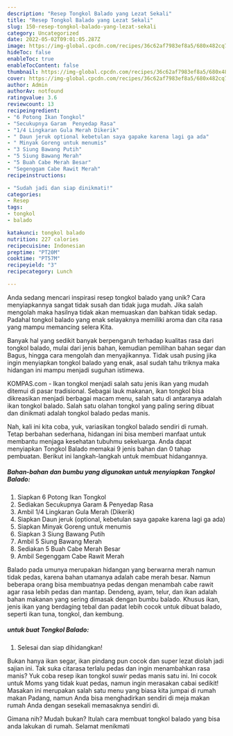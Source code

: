 ```yaml
---
description: "Resep Tongkol Balado yang Lezat Sekali"
title: "Resep Tongkol Balado yang Lezat Sekali"
slug: 150-resep-tongkol-balado-yang-lezat-sekali
category: Uncategorized
date: 2022-05-02T09:01:05.287Z
image: https://img-global.cpcdn.com/recipes/36c62af7983ef8a5/680x482cq70/tongkol-balado-foto-resep-utama.jpg
hideToc: false
enableToc: true
enableTocContent: false
thumbnail: https://img-global.cpcdn.com/recipes/36c62af7983ef8a5/680x482cq70/tongkol-balado-foto-resep-utama.jpg
cover: https://img-global.cpcdn.com/recipes/36c62af7983ef8a5/680x482cq70/tongkol-balado-foto-resep-utama.jpg
author: Admin
authorAv: notfound
ratingvalue: 3.6
reviewcount: 13
recipeingredient:
- "6 Potong Ikan Tongkol"
- "Secukupnya Garam  Penyedap Rasa"
- "1/4 Lingkaran Gula Merah Dikerik"
- " Daun jeruk optional kebetulan saya gapake karena lagi ga ada"
- " Minyak Goreng untuk menumis"
- "3 Siung Bawang Putih"
- "5 Siung Bawang Merah"
- "5 Buah Cabe Merah Besar"
- "Segenggam Cabe Rawit Merah"
recipeinstructions:

- "Sudah jadi dan siap dinikmati!"
categories:
- Resep
tags:
- tongkol
- balado

katakunci: tongkol balado 
nutrition: 227 calories
recipecuisine: Indonesian
preptime: "PT20M"
cooktime: "PT57M"
recipeyield: "3"
recipecategory: Lunch

---
```





Anda sedang mencari inspirasi resep tongkol balado yang unik? Cara menyiapkannya sangat tidak susah dan tidak juga mudah. Jika salah mengolah maka hasilnya tidak akan memuaskan dan bahkan tidak sedap. Padahal tongkol balado yang enak selayaknya memiliki aroma dan cita rasa yang mampu memancing selera Kita.





Banyak hal yang sedikit banyak berpengaruh terhadap kualitas rasa dari tongkol balado, mulai dari jenis bahan, kemudian pemilihan bahan segar dan Bagus, hingga cara mengolah dan menyajikannya. Tidak usah pusing jika ingin menyiapkan tongkol balado yang enak,      asal sudah tahu triknya maka hidangan ini mampu menjadi suguhan istimewa.














KOMPAS.com - Ikan tongkol menjadi salah satu jenis ikan yang mudah ditemui di pasar tradisional. Sebagai lauk makanan, ikan tongkol bisa dikreasikan menjadi berbagai macam menu, salah satu di antaranya adalah ikan tongkol balado. Salah satu olahan tongkol yang paling sering dibuat dan dinikmati adalah tongkol balado pedas manis.






Nah, kali ini kita coba, yuk, variasikan tongkol balado sendiri di rumah. Tetap berbahan sederhana, hidangan ini bisa memberi manfaat untuk membantu menjaga kesehatan tubuhmu sekeluarga. Anda dapat menyiapkan Tongkol Balado memakai 9 jenis bahan dan 0 tahap pembuatan. Berikut ini langkah-langkah untuk membuat hidangannya.

<!--inarticleads1-->

##### Bahan-bahan dan bumbu yang digunakan untuk menyiapkan Tongkol Balado:

1. Siapkan 6 Potong Ikan Tongkol
1. Sediakan Secukupnya Garam &amp; Penyedap Rasa
1. Ambil 1/4 Lingkaran Gula Merah (Dikerik)
1. Siapkan  Daun jeruk (optional, kebetulan saya gapake karena lagi ga ada)
1. Siapkan  Minyak Goreng untuk menumis
1. Siapkan 3 Siung Bawang Putih
1. Ambil 5 Siung Bawang Merah
1. Sediakan 5 Buah Cabe Merah Besar
1. Ambil Segenggam Cabe Rawit Merah


Balado pada umunya merupakan hidangan yang berwarna merah namun tidak pedas, karena bahan utamanya adalah cabe merah besar. Namun beberapa orang bisa membuatnya pedas dengan menambah cabe rawit agar rasa lebih pedas dan mantap. Dendeng, ayam, telur, dan ikan adalah bahan makanan yang sering dimasak dengan bumbu balado. Khusus ikan, jenis ikan yang berdaging tebal dan padat lebih cocok untuk dibuat balado, seperti ikan tuna, tongkol, dan kembung. 

<!--inarticleads2-->

#####  untuk buat Tongkol Balado:


1. Selesai dan siap dihidangkan!

Bukan hanya ikan segar, ikan pindang pun cocok dan super lezat diolah jadi sajian ini. Tak suka citarasa terlalu pedas dan ingin menambahkan rasa manis? Yuk coba resep ikan tongkol suwir pedas manis satu ini. Ini cocok untuk Moms yang tidak kuat pedas, namun ingin merasakan cabai sedikit! Masakan ini merupakan salah satu menu yang biasa kita jumpai di rumah makan Padang, namun Anda bisa menghadirkan sendiri di meja makan rumah Anda dengan sesekali memasaknya sendiri di. 

Gimana nih? Mudah bukan? Itulah cara membuat tongkol balado yang bisa anda lakukan di rumah. Selamat menikmati

